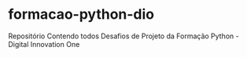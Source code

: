 # formacao-python-dio
Repositório Contendo todos Desafios de Projeto da Formação Python - Digital Innovation One
